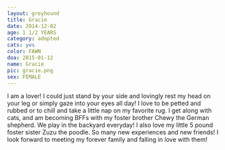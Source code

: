 ```yaml
---
layout: greyhound
title: Gracie
date: 2014-12-02
age: 1 1/2 YEARS
category: adopted
cats: yes
color: FAWN
doa: 2015-01-12
name: Gracie
pic: gracie.png
sex: FEMALE
---
```


I am a lover! I could just stand by your side and lovingly rest my head on your leg or simply gaze into your eyes all day! 
I love to be petted and rubbed or to chill and take a little nap on my favorite rug. I get along with cats, 
and am becoming BFFs with my foster brother Chewy the German shepherd. We play in the backyard everyday! 
I also love my little 5 pound foster sister Zuzu the poodle. So many new experiences and new friends! 
I look forward to meeting my forever family and falling in love with them!
